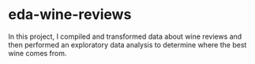 # eda-wine-reviews
In this project, I compiled and transformed data about wine reviews and then performed an exploratory data analysis to determine where the best wine comes from.
